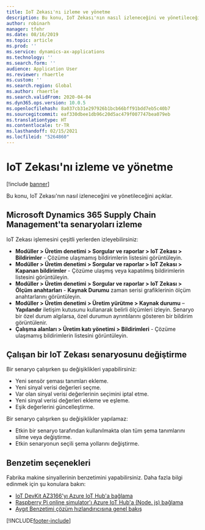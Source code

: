 ```yaml
---
title: IoT Zekası'nı izleme ve yönetme
description: Bu konu, IoT Zekası'nın nasıl izleneceğini ve yönetileceğini açıklar.
author: robinarh
manager: tfehr
ms.date: 08/16/2019
ms.topic: article
ms.prod: ''
ms.service: dynamics-ax-applications
ms.technology: ''
ms.search.form: ''
audience: Application User
ms.reviewer: rhaertle
ms.custom: ''
ms.search.region: Global
ms.author: rhaertle
ms.search.validFrom: 2020-04-04
ms.dyn365.ops.version: 10.0.5
ms.openlocfilehash: 8a037cb31e297926b1bcb66bff91bdd7eb5c40b7
ms.sourcegitcommit: eaf330dbee1db96c20d5ac479f007747bea079eb
ms.translationtype: HT
ms.contentlocale: tr-TR
ms.lasthandoff: 02/15/2021
ms.locfileid: "5264860"
---
```

# <a name="monitor-and-manage-iot-intelligence"></a>IoT Zekası'nı izleme ve yönetme

[!include [banner](../../includes/banner.md)]

Bu konu, IoT Zekası'nın nasıl izleneceğini ve yönetileceğini açıklar.

## <a name="monitor-scenarios-in-microsoft-dynamics-365-supply-chain-management"></a><a id="monitor-scenarios"></a>Microsoft Dynamics 365 Supply Chain Management'ta senaryoları izleme

IoT Zekası işlemesini çeşitli yerlerden izleyebilirsiniz:

+ **Modüller \> Üretim denetimi \> Sorgular ve raporlar \> IoT Zekası \> Bildirimler** - Çözüme ulaşmamış bildirimlerin listesini görüntüleyin.
+ **Modüller \> Üretim denetimi \> Sorgular ve raporlar \> IoT Zekası \> Kapanan bildirimler** - Çözüme ulaşmış veya kapatılmış bildirimlerin listesini görüntüleyin.
+ **Modüller \> Üretim denetimi \> Sorgular ve raporlar \> IoT Zekası \> Ölçüm anahtarları** - **Kaynak Durumu** zaman serisi grafiklerinin ölçüm anahtarlarını görüntüleyin.
+ **Modüller \> Üretim denetimi \> Üretim yürütme \> Kaynak durumu** – **Yapılandır** iletişim kutusunu kullanarak belirli ölçümleri izleyin. Senaryo bir özel durum algılarsa, özel durumun ayrıntılarını gösteren bir bildirim görüntülenir.
+ **Çalışma alanları \> Üretim katı yönetimi \> Bildirimleri** - Çözüme ulaşmamış bildirimlerin listesini görüntüleyin.

## <a name="modify-a-running-iot-intelligence-scenario"></a>Çalışan bir IoT Zekası senaryosunu değiştirme

Bir senaryo çalışırken şu değişiklikleri yapabilirsiniz:

+ Yeni sensör şeması tanımları ekleme.
+ Yeni sinyal verisi değerleri seçme.
+ Var olan sinyal verisi değerlerinin seçimini iptal etme.
+ Yeni sinyal verisi değerleri ekleme ve eşleme.
+ Eşik değerlerini güncelleştirme.

Bir senaryo çalışırken şu değişiklikler yapılamaz:

+ Etkin bir senaryo tarafından kullanılmakta olan tüm şema tanımlarını silme veya değiştirme.
+ Etkin senaryonun seçili şema yollarını değiştirme.

## <a name="simulation-options"></a>Benzetim seçenekleri

Fabrika makine sinyallerinin benzetimini yapabilirsiniz. Daha fazla bilgi edinmek için şu konulara bakın:

+ [IoT DevKit AZ3166'yı Azure IoT Hub'a bağlama](https://docs.microsoft.com/azure/iot-hub/iot-hub-arduino-iot-devkit-az3166-get-started)
+ [Raspberry Pi online simulator'ı Azure IoT Hub'a (Node. js) bağlama](https://docs.microsoft.com/azure/iot-hub/iot-hub-raspberry-pi-web-simulator-get-started)
+ [Aygıt Benzetimi çözüm hızlandırıcısına genel bakış](https://docs.microsoft.com/azure/iot-accelerators/iot-accelerators-device-simulation-overview)


[!INCLUDE[footer-include](../../includes/footer-banner.md)]